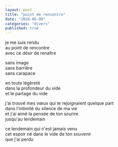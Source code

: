 ```yaml
---
layout: post
title: "point de rencontre"
date: "2024-06-09"
categories: "divers"
published: true
---
```


je me suis rendu  
au point de rencontre  
avec ce désir de renaître  

sans image  
sans barrière  
sans carapace  

en toute légèreté  
dans la profondeur du vide    
et le partage du vide  

j'ai trouvé mes vœux qui te rejoignaient quelque part  
dans l'intimité du silence de ma vie  
et j'ai aimé la pensée de ton sourire  
jusqu'au lendemain  

ce lendemain qui n'est jamais venu  
cet espoir né dans le vide de ton souvenir  
que j'ai perdu  
